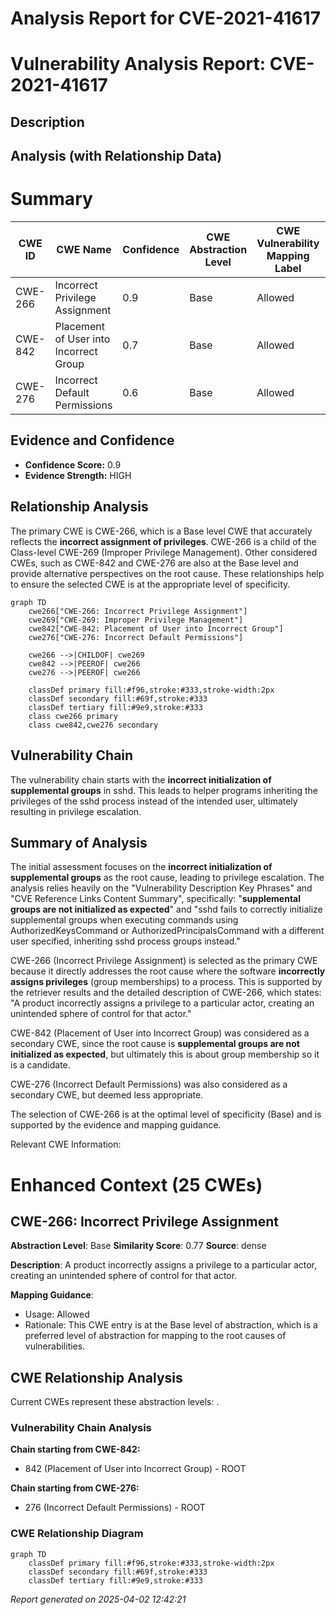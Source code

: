 # Analysis Report for CVE-2021-41617

# Vulnerability Analysis Report: CVE-2021-41617

## Description



## Analysis (with Relationship Data)

# Summary
| CWE ID | CWE Name | Confidence | CWE Abstraction Level | CWE Vulnerability Mapping Label | CWE-Vulnerability Mapping Notes |
|---|---|---|---|---|---|
| CWE-266 | Incorrect Privilege Assignment | 0.9 | Base | Allowed | Primary CWE |
| CWE-842 | Placement of User into Incorrect Group | 0.7 | Base | Allowed | Secondary Candidate |
| CWE-276 | Incorrect Default Permissions | 0.6 | Base | Allowed | Secondary Candidate |

## Evidence and Confidence

*   **Confidence Score:** 0.9
*   **Evidence Strength:** HIGH

## Relationship Analysis
The primary CWE is CWE-266, which is a Base level CWE that accurately reflects the **incorrect assignment of privileges**. CWE-266 is a child of the Class-level CWE-269 (Improper Privilege Management). Other considered CWEs, such as CWE-842 and CWE-276 are also at the Base level and provide alternative perspectives on the root cause. These relationships help to ensure the selected CWE is at the appropriate level of specificity.

```mermaid
graph TD
    cwe266["CWE-266: Incorrect Privilege Assignment"]
    cwe269["CWE-269: Improper Privilege Management"]
    cwe842["CWE-842: Placement of User into Incorrect Group"]
    cwe276["CWE-276: Incorrect Default Permissions"]

    cwe266 -->|CHILDOF| cwe269
    cwe842 -->|PEEROF| cwe266
    cwe276 -->|PEEROF| cwe266

    classDef primary fill:#f96,stroke:#333,stroke-width:2px
    classDef secondary fill:#69f,stroke:#333
    classDef tertiary fill:#9e9,stroke:#333
    class cwe266 primary
    class cwe842,cwe276 secondary
```

## Vulnerability Chain
The vulnerability chain starts with the **incorrect initialization of supplemental groups** in sshd. This leads to helper programs inheriting the privileges of the sshd process instead of the intended user, ultimately resulting in privilege escalation.

## Summary of Analysis
The initial assessment focuses on the **incorrect initialization of supplemental groups** as the root cause, leading to privilege escalation. The analysis relies heavily on the "Vulnerability Description Key Phrases" and "CVE Reference Links Content Summary", specifically: "**supplemental groups are not initialized as expected**" and "sshd fails to correctly initialize supplemental groups when executing commands using AuthorizedKeysCommand or AuthorizedPrincipalsCommand with a different user specified, inheriting sshd process groups instead."

CWE-266 (Incorrect Privilege Assignment) is selected as the primary CWE because it directly addresses the root cause where the software **incorrectly assigns privileges** (group memberships) to a process. This is supported by the retriever results and the detailed description of CWE-266, which states: "A product incorrectly assigns a privilege to a particular actor, creating an unintended sphere of control for that actor."

CWE-842 (Placement of User into Incorrect Group) was considered as a secondary CWE, since the root cause is **supplemental groups are not initialized as expected**, but ultimately this is about group membership so it is a candidate.

CWE-276 (Incorrect Default Permissions) was also considered as a secondary CWE, but deemed less appropriate.

The selection of CWE-266 is at the optimal level of specificity (Base) and is supported by the evidence and mapping guidance.

Relevant CWE Information:

# Enhanced Context (25 CWEs)

## CWE-266: Incorrect Privilege Assignment
**Abstraction Level**: Base
**Similarity Score**: 0.77
**Source**: dense

**Description**:
A product incorrectly assigns a privilege to a particular actor, creating an unintended sphere of control for that actor.

**Mapping Guidance**:
- Usage: Allowed
- Rationale: This CWE entry is at the Base level of abstraction, which is a preferred level of abstraction for mapping to the root causes of vulnerabilities.


## CWE Relationship Analysis

Current CWEs represent these abstraction levels: .


### Vulnerability Chain Analysis

**Chain starting from CWE-842:**
- 842 (Placement of User into Incorrect Group) - ROOT


**Chain starting from CWE-276:**
- 276 (Incorrect Default Permissions) - ROOT



### CWE Relationship Diagram

```mermaid
graph TD
    classDef primary fill:#f96,stroke:#333,stroke-width:2px
    classDef secondary fill:#69f,stroke:#333
    classDef tertiary fill:#9e9,stroke:#333
```



*Report generated on 2025-04-02 12:42:21*
